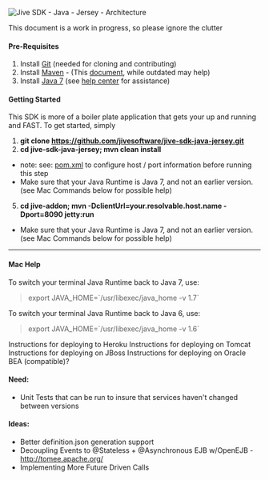 ![Jive SDK - Java - Jersey - Architecture](https://github.com/jivesoftware/jive-sdk-java-jersey/blob/master/sdk-diagram.png?raw=true)

This document is a work in progress, so please ignore the clutter


#### Pre-Requisites

1. Install [Git](http://git-scm.com/book/en/Getting-Started-Installing-Git) (needed for cloning and contributing)
2. Install [Maven](http://maven.apache.org/download.cgi) - (This [document](https://community.jivesoftware.com/docs/DOC-3528), while outdated may help)
3. Install [Java 7](http://java.com/en/download/index.jsp) (see [help center](http://java.com/en/download/help/index_installing.xml) for assistance)

#### Getting Started
This SDK is more of a boiler plate application that gets your up and running and FAST.  To get started, simply 

1. **git clone https://github.com/jivesoftware/jive-sdk-java-jersey.git**
2. **cd jive-sdk-java-jersey; mvn clean install**
  * note: see: [pom.xml](https://github.com/jivesoftware/jive-sdk-java-jersey/blob/master/jive-addon/pom.xml#L19 ) to configure host / port information before running this step
  * Make sure that your Java Runtime is Java 7, and not an earlier version. (see Mac Commands below for possible help)
5. **cd jive-addon; mvn -DclientUrl=your.resolvable.host.name -Dport=8090 jetty:run**
  * Make sure that your Java Runtime is Java 7, and not an earlier version. (see Mac Commands below for possible help)

---

#### Mac Help

To switch your terminal Java Runtime back to Java 7, use:
>export JAVA_HOME=\`/usr/libexec/java_home -v 1.7\`

To switch your terminal Java Runtime back to Java 6, use:
>export JAVA_HOME=\`/usr/libexec/java_home -v 1.6\`

Instructions for deploying to Heroku
Instructions for deploying on Tomcat
Instructions for deploying on JBoss
Instructions for deploying on Oracle BEA (compatible)?

#### Need:
- Unit Tests that can be run to insure that services haven't changed between versions

#### Ideas:
- Better definition.json generation support
- Decoupling Events to @Stateless + @Asynchronous EJB w/OpenEJB - http://tomee.apache.org/
- Implementing More Future Driven Calls
